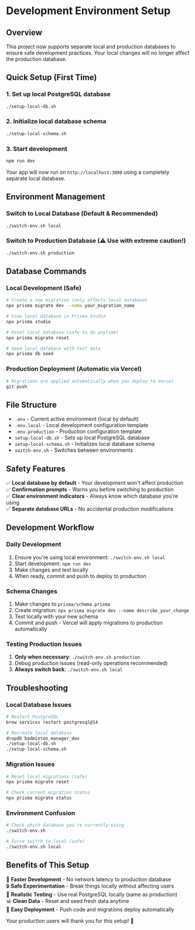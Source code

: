 # Development Environment Setup

## Overview
This project now supports separate local and production databases to ensure safe development practices. Your local changes will no longer affect the production database.

## Quick Setup (First Time)

### 1. Set up local PostgreSQL database
```bash
./setup-local-db.sh
```

### 2. Initialize local database schema
```bash
./setup-local-schema.sh
```

### 3. Start development
```bash
npm run dev
```

Your app will now run on `http://localhost:3000` using a completely separate local database.

## Environment Management

### Switch to Local Database (Default & Recommended)
```bash
./switch-env.sh local
```

### Switch to Production Database (⚠️ Use with extreme caution!)
```bash
./switch-env.sh production
```

## Database Commands

### Local Development (Safe)
```bash
# Create a new migration (only affects local database)
npx prisma migrate dev --name your_migration_name

# View local database in Prisma Studio
npx prisma studio

# Reset local database (safe to do anytime)
npx prisma migrate reset

# Seed local database with test data
npx prisma db seed
```

### Production Deployment (Automatic via Vercel)
```bash
# Migrations are applied automatically when you deploy to Vercel
git push
```

## File Structure
- `.env` - Current active environment (local by default)
- `.env.local` - Local development configuration template
- `.env.production` - Production configuration template
- `setup-local-db.sh` - Sets up local PostgreSQL database
- `setup-local-schema.sh` - Initializes local database schema
- `switch-env.sh` - Switches between environments

## Safety Features
✅ **Local database by default** - Your development won't affect production  
✅ **Confirmation prompts** - Warns you before switching to production  
✅ **Clear environment indicators** - Always know which database you're using  
✅ **Separate database URLs** - No accidental production modifications  

## Development Workflow

### Daily Development
1. Ensure you're using local environment: `./switch-env.sh local`
2. Start development: `npm run dev`
3. Make changes and test locally
4. When ready, commit and push to deploy to production

### Schema Changes
1. Make changes to `prisma/schema.prisma`
2. Create migration: `npx prisma migrate dev --name describe_your_change`
3. Test locally with your new schema
4. Commit and push - Vercel will apply migrations to production automatically

### Testing Production Issues
1. **Only when necessary**: `./switch-env.sh production`
2. Debug production issues (read-only operations recommended)
3. **Always switch back**: `./switch-env.sh local`

## Troubleshooting

### Local Database Issues
```bash
# Restart PostgreSQL
brew services restart postgresql@14

# Recreate local database
dropdb badminton_manager_dev
./setup-local-db.sh
./setup-local-schema.sh
```

### Migration Issues
```bash
# Reset local migrations (safe)
npx prisma migrate reset

# Check current migration status
npx prisma migrate status
```

### Environment Confusion
```bash
# Check which database you're currently using
./switch-env.sh

# Force switch to local (safe)
./switch-env.sh local
```

## Benefits of This Setup

🚀 **Faster Development** - No network latency to production database  
🔒 **Safe Experimentation** - Break things locally without affecting users  
🧪 **Realistic Testing** - Use real PostgreSQL locally (same as production)  
📊 **Clean Data** - Reset and seed fresh data anytime  
🚀 **Easy Deployment** - Push code and migrations deploy automatically  

Your production users will thank you for this setup! 🎉
